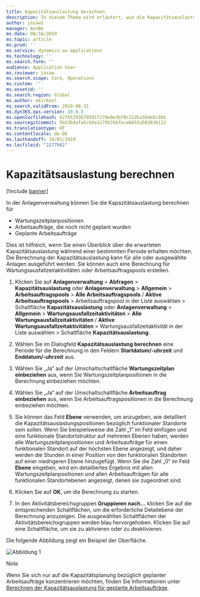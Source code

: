 ```yaml
---
title: Kapazitätsauslastung berechnen
description: In diesem Thema wird erläutert, wie die Kapazitätsauslastung in der Anlagenverwaltung berechnet wird.
author: josaw1
manager: AnnBe
ms.date: 08/16/2019
ms.topic: article
ms.prod: ''
ms.service: dynamics-ax-applications
ms.technology: ''
ms.search.form: ''
audience: Application User
ms.reviewer: josaw
ms.search.scope: Core, Operations
ms.custom: ''
ms.assetid: ''
ms.search.region: Global
ms.author: mkirknel
ms.search.validFrom: 2019-08-31
ms.dyn365.ops.version: 10.0.5
ms.openlocfilehash: 82f65293679591f278e0e3b79c112ba36debc3bb
ms.sourcegitcommit: 5b53bdafa5cb9a1279576bfece0452a50383b122
ms.translationtype: HT
ms.contentlocale: de-DE
ms.lasthandoff: 10/01/2019
ms.locfileid: "2277942"
---
```

# <a name="calculate-capacity-load"></a>Kapazitätsauslastung berechnen

[!include [banner](../../includes/banner.md)]


In der Anlagenverwaltung können Sie die Kapazitätsauslastung berechnen für

- Wartungszeitplanpositionen  
- Arbeitsaufträge, die noch nicht geplant wurden  
- Geplante Arbeitsaufträge

Dies ist hilfreich, wenn Sie einen Überblick über die erwarteten Kapazitätsauslastung während einer bestimmten Periode erhalten möchten. Die Berechnung der Kapazitätsauslastung kann für alle oder ausgewählte Anlagen ausgeführt werden. Sie können auch eine Berechnung für Wartungsausfallzeitaktivitäten oder Arbeitsauftragspools erstellen.

1. Klicken Sie auf **Anlagenverwaltung** > **Abfragen** > **Kapazitätsauslastung** oder **Anlagenverwaltung** > **Allgemein** > **Arbeitsauftragspools** > **Alle Arbeitsauftragspools** / **Aktive Arbeitsauftragspools** > Arbeitsauftragspool in der Liste auswählen > Schaltfläche **Kapazitätsauslastung** oder **Anlagenverwaltung** > **Allgemein** > **Wartungsausfallzeitaktivitäten** > **Alle Wartungsausfallzeitaktivitäten** / **Aktive Wartungsausfallzeitaktivitäten** > Wartungsausfallzeitaktivität in der Liste auswählen > Schaltfläche **Kapazitätsauslastung**.

2. Wählen Sie im Dialogfeld **Kapazitätsauslastung berechnen** eine Periode für die Berechnung in den Feldern **Startdatum/-uhrzeit** und **Enddatum/-uhrzeit** aus.

3. Wählen Sie „Ja“ auf der Umschaltschaltfläche **Wartungszeitplan einbeziehen** aus, wenn Sie Wartungszeitplanpositionen in die Berechnung einbeziehen möchten.

4. Wählen Sie „Ja“ auf der Umschaltschaltfläche **Arbeitsauftrag einbeziehen** aus, wenn Sie Arbeitsauftragspositionen in die Berechnung einbeziehen möchten.

5. Sie können das Feld **Ebene** verwenden, um anzugeben, wie detailliert die Kapazitätsauslastungspositionen bezüglich funktionaler Standorte sein sollen. Wenn Sie beispielsweise die Zahl „1“ im Feld einfügen und eine funktionale Standortstruktur auf mehreren Ebenen haben, werden alle Wartungszeitplanpositionen und Arbeitsaufträge für einen funktionalen Standort auf der höchsten Ebene angezeigt, und daher werden die Stunden in einer Position von den funktionalen Standorten auf einer niedrigeren Ebene hinzugefügt. Wenn Sie die Zahl „0“ im Feld **Ebene** eingeben, wird ein detailliertes Ergebnis mit allen Wartungszeitplanpositionen und allen Arbeitsaufträgen für alle funktionalen Standortebenen angezeigt, denen sie zugeordnet sind.

6. Klicken Sie auf **OK**, um die Berechnung zu starten.

7. In den Aktivitätsbereichsgruppen **Gruppieren nach…** klicken Sie auf die entsprechenden Schaltflächen, um die erforderliche Detailebene der Berechnung anzuzeigen. Die ausgewählten Schaltflächen der Aktivitätsbereichsgruppen werden blau hervorgehoben. Klicken Sie auf eine Schaltfläche, um sie zu aktivieren oder zu deaktivieren.

Die folgende Abbildung zeigt ein Beispiel der Oberfläche.

![Abbildung 1](media/01-capacity-planning.png)

>[!NOTE]
>Wenn Sie sich nur auf die Kapazitätsplanung bezüglich geplanter Arbeitsaufträge konzentrieren möchten, finden Sie Informationen unter [Berechnen der Kapazitätsauslastung für geplante Arbeitsaufträge](../work-order-scheduling/calculate-capacity-load-on-scheduled-work-orders.md).

